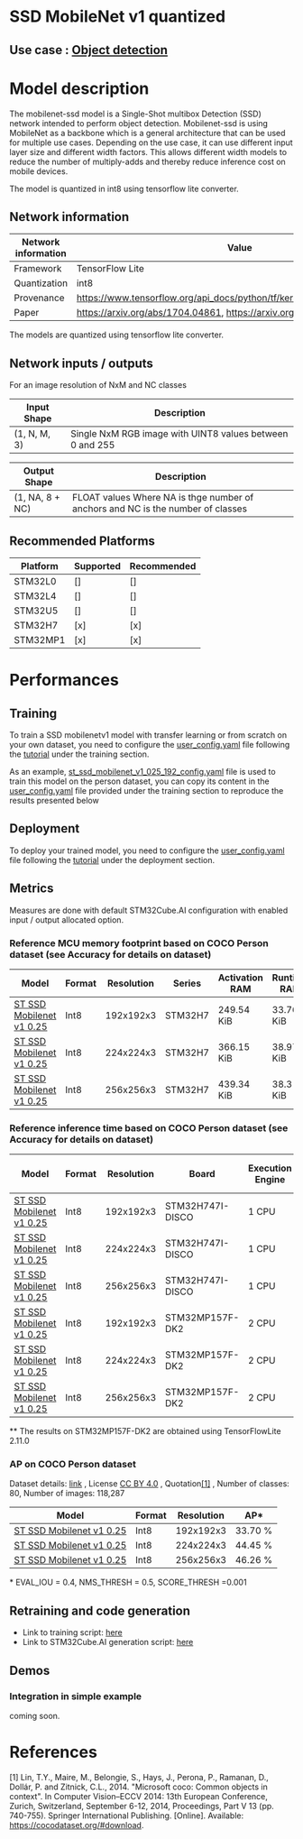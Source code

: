 # SSD MobileNet v1 quantized

## **Use case** : [Object detection](../../)

# Model description


The mobilenet-ssd model is a Single-Shot multibox Detection (SSD) network intended to perform object detection.
Mobilenet-ssd is using MobileNet as a backbone which is a general architecture that can be used for multiple use cases.
Depending on the use case, it can use different input layer size and
different width factors. This allows different width models to reduce
the number of multiply-adds and thereby reduce inference cost on mobile devices.

The model is quantized in int8 using tensorflow lite converter.

## Network information


| Network information     |  Value          |
|-------------------------|-----------------|
|  Framework              | TensorFlow Lite |
|  Quantization           | int8            |
|  Provenance             | https://www.tensorflow.org/api_docs/python/tf/keras/applications/mobilenet |
|  Paper                  | https://arxiv.org/abs/1704.04861, https://arxiv.org/abs/1512.02325 |

The models are quantized using tensorflow lite converter.


## Network inputs / outputs


For an image resolution of NxM and NC classes

| Input Shape | Description |
| ----- | ----------- |
| (1, N, M, 3) | Single NxM RGB image with UINT8 values between 0 and 255 |

| Output Shape | Description |
| ----- | ----------- |
| (1, NA, 8 + NC) | FLOAT values Where NA is thge number of anchors and NC is the number of classes|


## Recommended Platforms


| Platform | Supported | Recommended |
|----------|-----------|-------------|
| STM32L0  | []        | []          |
| STM32L4  | []        | []          |
| STM32U5  | []        | []          |
| STM32H7  | [x]       | [x]         |
| STM32MP1 | [x]       | [x]          |


# Performances
## Training


To train a SSD mobilenetv1 model with transfer learning or from scratch on your own dataset, you need to configure the [user_config.yaml](../../src/user_config.yaml) file following the [tutorial](../../src/training/README.md) under the training section.

As an example, [st_ssd_mobilenet_v1_025_192_config.yaml](ST_pretrainedmodel_public_dataset/coco_2017_person/st_ssd_mobilenet_v1_025_192/st_ssd_mobilenet_v1_025_192_config.yaml) file is used to train this model on the person dataset, you can copy its content in the [user_config.yaml](../../src/user_config.yaml) file provided under the training section to reproduce the results presented below

## Deployment

To deploy your trained model, you need to configure the [user_config.yaml](../../src/user_config.yaml) file following the [tutorial](../../deployment/README.md) under the deployment section.


## Metrics


Measures are done with default STM32Cube.AI configuration with enabled input / output allocated option.


### Reference MCU memory footprint based on COCO Person dataset (see Accuracy for details on dataset)


| Model             | Format | Resolution | Series  | Activation RAM | Runtime RAM | Weights Flash | Code Flash | Total RAM   | Total Flash | STM32Cube.AI version  |
|-------------------|--------|------------|---------|----------------|-------------|---------------|------------|-------------|-------------|-----------------------|
| [ST SSD Mobilenet v1 0.25](ST_pretrainedmodel_public_dataset/coco_2017_person/st_ssd_mobilenet_v1_025_192/st_ssd_mobilenet_v1_025_192_int8.tflite) | Int8   | 192x192x3    | STM32H7 | 249.54 KiB     | 33.76 KiB      | 438.28 KiB    | 108.23 KiB       | 283.3 KiB   | 546.51 KiB  | 8.1.0                 |              |
| [ST SSD Mobilenet v1 0.25](ST_pretrainedmodel_public_dataset/coco_2017_person/st_ssd_mobilenet_v1_025_224/st_ssd_mobilenet_v1_025_224_int8.tflite) | Int8   | 224x224x3    | STM32H7 | 366.15 KiB     | 38.97 KiB      | 595.66 KiB    | 119.7 KiB       | 405.12 KiB   | 715.36 KiB  | 8.1.0                 |              |
| [ST SSD Mobilenet v1 0.25](ST_pretrainedmodel_public_dataset/coco_2017_person/st_ssd_mobilenet_v1_025_256/st_ssd_mobilenet_v1_025_256_int8.tflite) | Int8   | 256x256x3    | STM32H7 | 439.34 KiB     | 38.3 KiB       | 595.66 KiB    | 118.87 KiB    | 477.64 KiB   | 714.53 KiB  | 8.1.0                 |


### Reference inference time based on COCO Person dataset (see Accuracy for details on dataset)


| Model             | Format | Resolution | Board            | Execution Engine | Frequency   | Inference time (ms) | STM32Cube.AI version  |
|-------------------|--------|------------|------------------|------------------|-------------|---------------------|-----------------------|
| [ST SSD Mobilenet v1 0.25](ST_pretrainedmodel_public_dataset/coco_2017_person/st_ssd_mobilenet_v1_025_192/st_ssd_mobilenet_v1_025_192_int8.tflite) | Int8   | 192x192x3    | STM32H747I-DISCO | 1 CPU | 400 MHz       | 169.13 ms      | 8.1.0                 |
| [ST SSD Mobilenet v1 0.25](ST_pretrainedmodel_public_dataset/coco_2017_person/st_ssd_mobilenet_v1_025_224/st_ssd_mobilenet_v1_025_224_int8.tflite) | Int8   | 224x224x3    | STM32H747I-DISCO | 1 CPU | 400 MHz       | 241.95 ms      | 8.1.0                 |
| [ST SSD Mobilenet v1 0.25](ST_pretrainedmodel_public_dataset/coco_2017_person/st_ssd_mobilenet_v1_025_256/st_ssd_mobilenet_v1_025_256_int8.tflite) | Int8   | 256x256x3    | STM32H747I-DISCO | 1 CPU | 400 MHz       | 295.52 ms      | 8.1.0                 |
| [ST SSD Mobilenet v1 0.25](ST_pretrainedmodel_public_dataset/coco_2017_person/st_ssd_mobilenet_v1_025_192/st_ssd_mobilenet_v1_025_192_int8.tflite) | Int8   | 192x192x3    | STM32MP157F-DK2  | 2 CPU | 800 MHz       | 69.5 ms **     | X-LINUX-AI v5.0.0                 |
| [ST SSD Mobilenet v1 0.25](ST_pretrainedmodel_public_dataset/coco_2017_person/st_ssd_mobilenet_v1_025_224/st_ssd_mobilenet_v1_025_224_int8.tflite) | Int8   | 224x224x3    | STM32MP157F-DK2  | 2 CPU | 800 MHz       | 103.1 ms **    | X-LINUX-AI v5.0.0                 |
| [ST SSD Mobilenet v1 0.25](ST_pretrainedmodel_public_dataset/coco_2017_person/st_ssd_mobilenet_v1_025_256/st_ssd_mobilenet_v1_025_256_int8.tflite) | Int8   | 256x256x3    | STM32MP157F-DK2  | 2 CPU | 800 MHz       | 121.6 ms **    | X-LINUX-AI v5.0.0                 |

** The results on STM32MP157F-DK2 are obtained using TensorFlowLite 2.11.0

### AP on COCO Person dataset


Dataset details: [link](https://cocodataset.org/#download) , License [CC BY 4.0](https://creativecommons.org/licenses/by/4.0/legalcode) , Quotation[[1]](#1) , Number of classes: 80, Number of images: 118,287

| Model | Format | Resolution |       AP*       |
|-------|--------|------------|----------------|
| [ST SSD Mobilenet v1 0.25](ST_pretrainedmodel_public_dataset/coco_2017_person/st_ssd_mobilenet_v1_025_192/st_ssd_mobilenet_v1_025_192_int8.tflite) | Int8 | 192x192x3   | 33.70 % |
| [ST SSD Mobilenet v1 0.25](ST_pretrainedmodel_public_dataset/coco_2017_person/st_ssd_mobilenet_v1_025_224/st_ssd_mobilenet_v1_025_224_int8.tflite) | Int8 | 224x224x3   | 44.45 % |
| [ST SSD Mobilenet v1 0.25](ST_pretrainedmodel_public_dataset/coco_2017_person/st_ssd_mobilenet_v1_025_256/st_ssd_mobilenet_v1_025_256_int8.tflite) | Int8 | 256x256x3   | 46.26 % |

\* EVAL_IOU = 0.4, NMS_THRESH = 0.5, SCORE_THRESH =0.001

## Retraining and code generation


- Link to training script: [here](../../src/training/README.md)
- Link to STM32Cube.AI generation script: [here](../../deployment/README.md)


## Demos
### Integration in simple example


coming soon.


# References


<a id="1">[1]</a>
Lin, T.Y., Maire, M., Belongie, S., Hays, J., Perona, P., Ramanan, D., Dollár, P. and Zitnick, C.L., 2014. "Microsoft coco: Common objects in context". In Computer Vision–ECCV 2014: 13th European Conference, Zurich, Switzerland, September 6-12, 2014, Proceedings, Part V 13 (pp. 740-755). Springer International Publishing. [Online]. Available: https://cocodataset.org/#download.
